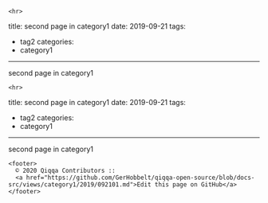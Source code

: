 <!doctype html>
<html lang="en">
  <head>
    <meta charset="utf-8">
    <meta name="viewport" content="width=device-width, initial-scale=1.0">
    
    <hr>
<p>title: second page in category1
date: 2019-09-21
tags:</p>
<ul>
<li>tag2
categories:</li>
<li>category1</li>
</ul>
<hr>
<p>second page in category1</p>

  </head>
  <body>

    <hr>
<p>title: second page in category1
date: 2019-09-21
tags:</p>
<ul>
<li>tag2
categories:</li>
<li>category1</li>
</ul>
<hr>
<p>second page in category1</p>


    <footer>
      © 2020 Qiqqa Contributors ::
      <a href="https://github.com/GerHobbelt/qiqqa-open-source/blob/docs-src/views/category1/2019/092101.md">Edit this page on GitHub</a>
    </footer>
  </body>
</html>
